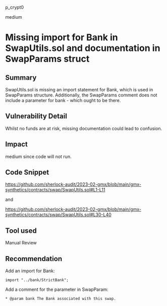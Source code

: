 p_crypt0

medium

# Missing import for Bank in SwapUtils.sol and documentation in SwapParams struct

## Summary
SwapUtils.sol is missing an import statement for Bank, which is used in SwapParams structure. Additionally, the SwapParams comment does not include a parameter for bank - which ought to be there.
## Vulnerability Detail
Whilst no funds are at risk, missing documentation could lead to confusion.
## Impact
medium since code will not run.
## Code Snippet
https://github.com/sherlock-audit/2023-02-gmx/blob/main/gmx-synthetics/contracts/swap/SwapUtils.sol#L1-L11

and

https://github.com/sherlock-audit/2023-02-gmx/blob/main/gmx-synthetics/contracts/swap/SwapUtils.sol#L30-L40
## Tool used

Manual Review

## Recommendation

Add an import for Bank:

`import "../bank/StrictBank";`


Add a comment for the parameter in SwapParam:

`* @param bank The Bank associated with this swap.`
